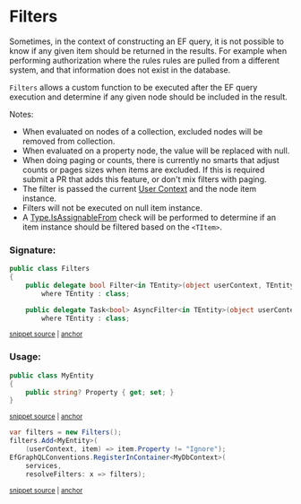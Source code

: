 <!--
GENERATED FILE - DO NOT EDIT
This file was generated by [MarkdownSnippets](https://github.com/SimonCropp/MarkdownSnippets).
Source File: /doco/mdsource/filters.source.md
To change this file edit the source file and then run MarkdownSnippets.
-->

# Filters

Sometimes, in the context of constructing an EF query, it is not possible to know if any given item should be returned in the results. For example when performing authorization where the rules rules are pulled from a different system, and that information does not exist in the database.

`Filters` allows a custom function to be executed after the EF query execution and determine if any given node should be included in the result.

Notes:

 * When evaluated on nodes of a collection, excluded nodes will be removed from collection.
 * When evaluated on a property node, the value will be replaced with null.
 * When doing paging or counts, there is currently no smarts that adjust counts or pages sizes when items are excluded. If this is required submit a PR that adds this feature, or don't mix filters with paging.
 * The filter is passed the current [User Context](https://graphql-dotnet.github.io/docs/getting-started/user-context) and the node item instance.
 * Filters will not be executed on null item instance.
 * A [Type.IsAssignableFrom](https://docs.microsoft.com/en-us/dotnet/api/system.type.isassignablefrom) check will be performed to determine if an item instance should be filtered based on the `<TItem>`.


### Signature:

<!-- snippet: FiltersSignature -->
<a id='snippet-filterssignature'></a>
```cs
public class Filters
{
    public delegate bool Filter<in TEntity>(object userContext, TEntity input)
        where TEntity : class;

    public delegate Task<bool> AsyncFilter<in TEntity>(object userContext, TEntity input)
        where TEntity : class;
```
<sup><a href='/src/GraphQL.EntityFramework/Filters/Filters.cs#L8-L18' title='File snippet `filterssignature` was extracted from'>snippet source</a> | <a href='#snippet-filterssignature' title='Navigate to start of snippet `filterssignature`'>anchor</a></sup>
<!-- endsnippet -->


### Usage:

<!-- snippet: add-filter -->
<a id='snippet-add-filter'></a>
```cs
public class MyEntity
{
    public string? Property { get; set; }
}
```
<sup><a href='/src/Snippets/GlobalFilterSnippets.cs#L7-L14' title='File snippet `add-filter` was extracted from'>snippet source</a> | <a href='#snippet-add-filter' title='Navigate to start of snippet `add-filter`'>anchor</a></sup>
<a id='snippet-add-filter-1'></a>
```cs
var filters = new Filters();
filters.Add<MyEntity>(
    (userContext, item) => item.Property != "Ignore");
EfGraphQLConventions.RegisterInContainer<MyDbContext>(
    services,
    resolveFilters: x => filters);
```
<sup><a href='/src/Snippets/GlobalFilterSnippets.cs#L18-L27' title='File snippet `add-filter` was extracted from'>snippet source</a> | <a href='#snippet-add-filter-1' title='Navigate to start of snippet `add-filter`'>anchor</a></sup>
<!-- endsnippet -->
